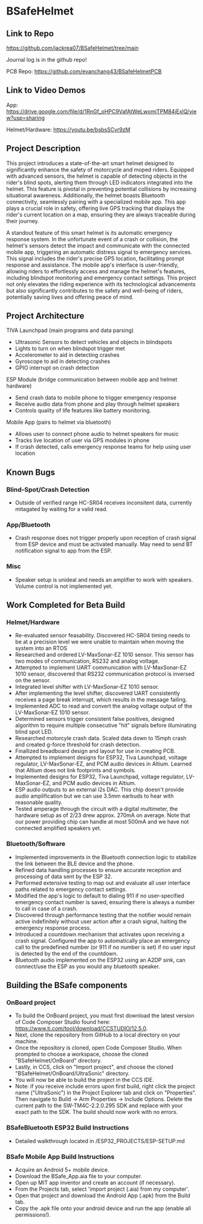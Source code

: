 # BSafeHelmet
## Link to Repo
https://github.com/jackrea07/BSafeHelmet/tree/main

Journal log is in the github repo!

PCB Repo: https://github.com/evanchang43/BSafeHelmetPCB
## Link to Video Demos
App: https://drive.google.com/file/d/1RnGf_oHPC9VafAtWeLwomjTPM84jExlQ/view?usp=sharing

Helmet/Hardware: https://youtu.be/bsbsSCvr9zM

## Project Description
This project introduces a state-of-the-art smart helmet designed to significantly enhance the safety of motorcycle and moped riders. Equipped with advanced sensors, the helmet is capable of detecting objects in the rider's blind spots, alerting them through LED indicators integrated into the helmet. This feature is pivotal in preventing potential collisions by increasing situational awareness. Additionally, the helmet boasts Bluetooth connectivity, seamlessly pairing with a specialized mobile app. This app plays a crucial role in safety, offering live GPS tracking that displays the rider's current location on a map, ensuring they are always traceable during their journey.

A standout feature of this smart helmet is its automatic emergency response system. In the unfortunate event of a crash or collision, the helmet's sensors detect the impact and communicate with the connected mobile app, triggering an automatic distress signal to emergency services. This signal includes the rider's precise GPS location, facilitating prompt response and assistance. The mobile app's interface is user-friendly, allowing riders to effortlessly access and manage the helmet's features, including blindspot monitoring and emergency contact settings. This project not only elevates the riding experience with its technological advancements but also significantly contributes to the safety and well-being of riders, potentially saving lives and offering peace of mind.

## Project Architecture

TIVA Launchpad (main programs and data parsing)
- Ultrasonic Sensors to detect vehicles and objects in blindspots
- Lights to turn on when blindspot trigger met
- Accelerometer to aid in detecting crashes
- Gyroscope to aid in detecting crashes
- GPIO interrupt on crash detection
  
ESP Module (bridge communication between mobile app and helmet hardware)
- Send crash data to mobile phone to trigger emergency response
- Receive audio data from phone and play through helmet speakers
- Controls quality of life features like battery monitoring. 

Mobile App (pairs to helmet via bluetooth)
- Allows user to connect phone audio to helmet speakers for music
- Tracks live location of user via GPS modules in phone
- If crash detected, calls emergency response teams for help using user location

## Known Bugs
### Blind-Spot/Crash Detection
- Outside of verified range HC-SR04 receives inconsitent data, currently mitagated by waiting for a valid read. 

### App/Bluetooth
- Crash response does not trigger properly upon reception of crash signal from ESP device and must be activated manually. May need to send BT notification signal to app from the ESP.

### Misc
- Speaker setup is unideal and needs an amplifier to work with speakers. Volume control is not implemented yet.
  
## Work Completed for Beta Build
### Helmet/Hardware
- Re-evaluated sensor feasability. Discovered HC-SR04 timing needs to be at a precision level we were unable to maintain when moving the system into an RTOS
- Researched and ordered LV-MaxSonar-EZ 1010 sensor. This sensor has two modes of communication, RS232 and analog voltage.
- Attempted to implement UART communication with LV-MaxSonar-EZ 1010 sensor, discovered that RS232 communication protocol is inversed on the sensor.
- Integrated level shifter with LV-MaxSonar-EZ 1010 sensor.
- After implementing the level shifter, discovered UART consistently receives a page break interrupt, which results in the message failing.
- Implemented ADC to read and convert the analog voltage output of the LV-MaxSonar-EZ 1010 sensor.
- Determined sensors trigger consistent false positives, designed algorithm to require multiple consecutive "hit" signals before illuminating blind spot LED.
- Researched motorcyle crash data. Scaled data down to 15mph crash and created g-force threshold for crash detection.
- Finallized breadboard design and layout for use in creating PCB.
- Attempted to implement designs for ESP32, Tiva Launchpad, voltage regulator,  LV-MaxSonar-EZ, and PCM audio devices in Altium. Learned that Altium does not link footprints and symbols.
- Implemented designs for ESP32, Tiva Launchpad, voltage regulator,  LV-MaxSonar-EZ, and PCM audio devices in Altium.
- ESP audio outputs to an external i2s DAC. This chip doesn't provide audio amplification but we can use 3.5mm earbuds to hear with reasonable quality.
- Tested amperage through the circuit with a digital multimeter, the hardware setup as of 2/23 drew approx. 270mA on average. Note that our power providing chip can handle at most 500mA and we have not connected amplified speakers yet.
### Bluetooth/Software
- Implemented improvements in the Bluetooth connection logic to stabilize the link between the BLE device and the phone.
- Refined data handling processes to ensure accurate reception and processing of data sent by the ESP 32.
- Performed extensive testing to map out and evaluate all user interface paths related to emergency contact settings.
- Modified the app's logic to default to dialing 911 if no user-specified emergency contact number is saved, ensuring there is always a number to call in case of a crash.
- Discovered through performance testing that the notifier would remain active indefinitely without user action after a crash signal, halting the emergency response process.
- Introduced a countdown mechanism that activates upon receiving a crash signal. Configured the app to automatically place an emergency call to the predefined number (or 911 if no number is set) if no user input is detected by the end of the countdown.
- Bluetooth audio implemented on the ESP32 using an A2DP sink, can connect/use the ESP as you would any bluetooth speaker.

## Building the BSafe components
### OnBoard project
- To build the OnBoard project, you must first download the latest version of Code Composer Studio found here: https://www.ti.com/tool/download/CCSTUDIO/12.5.0.
- Next, clone the repository from GitHub to a local directory on your machine.
- Once the repository is cloned, open Code Composer Studio. When prompted to choose a workspace, choose the cloned "BSafeHelmet/OnBoard" directory.
- Lastly, in CCS, click on "Import project", and choose the cloned "BSafeHelmet/OnBoard/UltraSonic" directory.
- You will now be able to build the project in the CCS IDE.
- Note: if you receive include errors upon first build, right click the project name ("UltraSonic") in the Project Explorer tab and click on "Properties". Then navigate to Build -> Arm Properties -> Include Options. Delete the current path to the SW-TM4C-2.2.0.295 SDK and replace with your exact path to the SDK. The build should now work with no errors.

### BSafeBluetooth ESP32 Build Instructions
- Detailed walkthrough located in /ESP32_PROJECTS/ESP-SETUP.md

### BSafe Mobile App Build Instructions
- Acquire an Android 5+ mobile device.
- Download the BSafe_App.aia file to your computer.
- Open up MIT app inventor and create an account (if necessary).
- From the Projects tab, select 'import project (.aia) from my computer'.
- Open that project and download the Android App (.apk) from the Build tab.
- Copy the .apk file onto your android device and run the app (enable all permissions!).
